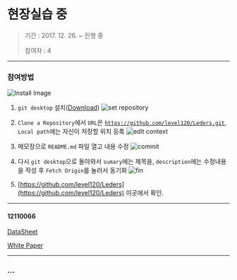 현장실습 중
========

> 기간 : 2017. 12. 26. ~ 진행 중
> 
> 참여자 : 4

---

### 참여방법

![Install Image](http://postfiles7.naver.net/MjAxNzEyMjhfMjMw/MDAxNTE0NDY4MjY1MzY0.OqdOycCDJtufZAwa9KyxI08zynFdQBR-ZQRPalKYvc4g.WsJiEdjFDUfNdIyOZVsnxKJgYMxsbEAArt7vKtduDQEg.PNG.tnara9573/%EC%8A%A4%ED%81%AC%EB%A6%B0%EC%83%B7_2017-12-28_%EC%98%A4%ED%9B%84_10.07.38.png?type=w2)

1. <code>git desktop</code> 설치([Download](https://desktop.github.com/))
![set repository](http://postfiles2.naver.net/MjAxNzEyMjhfMTcw/MDAxNTE0NDY4MjY1NTYy.O3BFIlKFikhEYGRvB4ZkEqgv826U4E5HW-9g5rGgN9Ag.WzxjV4xru8tBPkXUX72pD13n-OsqtN-xRJwbA8UrEakg.PNG.tnara9573/%EC%8A%A4%ED%81%AC%EB%A6%B0%EC%83%B7_2017-12-28_%EC%98%A4%ED%9B%84_10.14.54.png?type=w2)

2. <code>Clone a Repository</code>에서 <code>URL</code>은 <code>https://github.com/level120/Leders.git</code>, <code>Local path</code>에는 자신이 저장할 위치 등록
![edit context](http://postfiles11.naver.net/MjAxNzEyMjhfMTY1/MDAxNTE0NDY4MjY1NzQx.7A3w4yLnEbpnpE9cPFrfdt82r4CorVlOXHtoTy55ODQg.CL-c6xaKaOOLwNnIDyhznWlHq9vtK5qKNUovYo1bs4Qg.PNG.tnara9573/%EC%8A%A4%ED%81%AC%EB%A6%B0%EC%83%B7_2017-12-28_%EC%98%A4%ED%9B%84_10.26.05.png?type=w2)

3. 메모장으로 <code>README.md</code> 파일 열고 내용 수정
![commit](http://postfiles4.naver.net/MjAxNzEyMjhfMTc4/MDAxNTE0NDY4MjY2MjIx.FlUiQYE3NdCaEppLp83GnQ5p4nkrv_nv16AAwFJx1Ugg.NdblufN8FTHPE2xrF0yH6vDXl5aMS5jd0S1fldCizYUg.PNG.tnara9573/%EC%8A%A4%ED%81%AC%EB%A6%B0%EC%83%B7_2017-12-28_%EC%98%A4%ED%9B%84_10.27.04.png?type=w2)

4. 다시 <code>git desktop</code>으로 돌아와서 <code>sumary</code>에는 제목을, <code>description</code>에는 수정내용을 작성 후 <code>Fetch Origin</code>를 눌러서 동기화
![fin](http://postfiles3.naver.net/MjAxNzEyMjhfMTQ4/MDAxNTE0NDY4MjY2NjMy.1fMIsIBZ_GxaN7eHr9LVf6952dPPYzJ2bnloYjjCHCog.6yi348ImGsF2aKL9azMLyookAnwKqU0NEW0mxQSXsPIg.PNG.tnara9573/%EC%8A%A4%ED%81%AC%EB%A6%B0%EC%83%B7_2017-12-28_%EC%98%A4%ED%9B%84_10.28.02.png?type=w2)

5. [https://github.com/level120/Leders](https://github.com/level120/Leders) 이곳에서 확인.


---

#### 12110066

[DataSheet](https://docs.google.com/document/d/1roVNtdpDgs3FJzo_-IOVske8j3RxoAZGjG6wyBf5Da8/edit?usp=sharing)

[White Paper](https://docs.google.com/document/d/1mPbgOnRhE_KpMSWNqU80d5c0Tj60A9P3ufdPGaR1_eI/edit?usp=sharing)


---

### ...